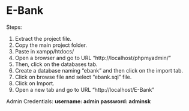 # E-Bank
Steps:
1. Extract the project file.
2. Copy the main project folder.
3. Paste in xampp/htdocs/
4. Open a browser and go to URL “http://localhost/phpmyadmin/”
5. Then, click on the databases tab.
6. Create a database naming “ebank” and then click on the import tab.
7. Click on browse file and select “ebank.sql” file.
8. Click on Import.
9. Open a new tab and go to URL “http://localhost/E-Bank”
   
Admin Credentials:
**username: admin
password: adminsk**
